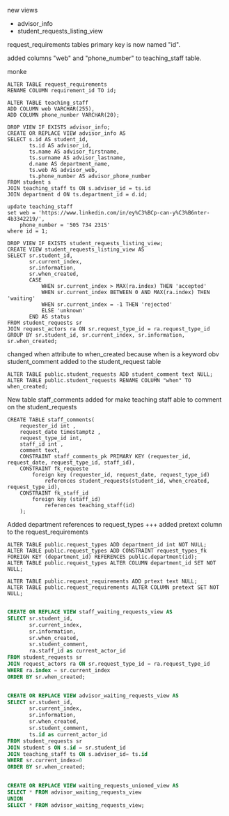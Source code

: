 new views
  - advisor_info
  - student_requests_listing_view

request_requirements tables primary key is now named "id".

added columns "web" and "phone_number" to teaching_staff table.

monke
```
ALTER TABLE request_requirements
RENAME COLUMN requirement_id TO id;

ALTER TABLE teaching_staff
ADD COLUMN web VARCHAR(255),
ADD COLUMN phone_number VARCHAR(20);

DROP VIEW IF EXISTS advisor_info;
CREATE OR REPLACE VIEW advisor_info AS
SELECT s.id AS student_id,
       ts.id AS advisor_id,
       ts.name AS advisor_firstname,
       ts.surname AS advisor_lastname,
       d.name AS department_name,
       ts.web AS advisor_web,
       ts.phone_number AS advisor_phone_number
FROM student s
JOIN teaching_staff ts ON s.adviser_id = ts.id
JOIN department d ON ts.department_id = d.id;

update teaching_staff
set web = 'https://www.linkedin.com/in/ey%C3%BCp-can-y%C3%B6nter-4b3342219/',
	phone_number = '505 734 2315'
where id = 1;

DROP VIEW IF EXISTS student_requests_listing_view;
CREATE VIEW student_requests_listing_view AS
SELECT sr.student_id,
       sr.current_index,
       sr.information,
       sr.when_created,
       CASE
           WHEN sr.current_index > MAX(ra.index) THEN 'accepted'
           WHEN sr.current_index BETWEEN 0 AND MAX(ra.index) THEN 'waiting'
           WHEN sr.current_index = -1 THEN 'rejected'
           ELSE 'unknown'
       END AS status
FROM student_requests sr
JOIN request_actors ra ON sr.request_type_id = ra.request_type_id
GROUP BY sr.student_id, sr.current_index, sr.information, sr.when_created;

```


changed when attribute to when_created because when is a keyword obv
student_comment added to the student_request table
```
ALTER TABLE public.student_requests ADD student_comment text NULL;
ALTER TABLE public.student_requests RENAME COLUMN "when" TO when_created;

```


New table staff_comments added for make teaching staff able to comment on the student_requests
```
CREATE TABLE staff_comments(
	requester_id int ,
	request_date timestamptz ,
	request_type_id int,
	staff_id int ,
	comment text,
	CONSTRAINT staff_comments_pk PRIMARY KEY (requester_id, request_date, request_type_id, staff_id),
	CONSTRAINT fk_requeste
		foreign key (requester_id, request_date, request_type_id)
			references student_requests(student_id, when_created, request_type_id),
	CONSTRAINT fk_staff_id
		foreign key (staff_id)
			references teaching_staff(id)
	);	

```

Added department references to request_types +++ added pretext column to the request_requirements 
```
ALTER TABLE public.request_types ADD department_id int NOT NULL;
ALTER TABLE public.request_types ADD CONSTRAINT request_types_fk FOREIGN KEY (department_id) REFERENCES public.department(id);
ALTER TABLE public.request_types ALTER COLUMN department_id SET NOT NULL;

ALTER TABLE public.request_requirements ADD prtext text NULL;
ALTER TABLE public.request_requirements ALTER COLUMN pretext SET NOT NULL;


```

```sql
CREATE OR REPLACE VIEW staff_waiting_requests_view AS
SELECT sr.student_id,
       sr.current_index,
       sr.information,
       sr.when_created,
       sr.student_comment,
       ra.staff_id as current_actor_id
FROM student_requests sr
JOIN request_actors ra ON sr.request_type_id = ra.request_type_id
WHERE ra.index = sr.current_index
ORDER BY sr.when_created;


```

```sql

CREATE OR REPLACE VIEW advisor_waiting_requests_view AS
SELECT sr.student_id,
       sr.current_index,
       sr.information,
       sr.when_created,
       sr.student_comment,
       ts.id as current_actor_id
FROM student_requests sr
JOIN student s ON s.id = sr.student_id
JOIN teaching_staff ts ON s.adviser_id= ts.id 
WHERE sr.current_index=0
ORDER BY sr.when_created;


```

```sql

CREATE OR REPLACE VIEW waiting_requests_unioned_view AS
SELECT * FROM advisor_waiting_requests_view
UNION 
SELECT * FROM advisor_waiting_requests_view;

```

